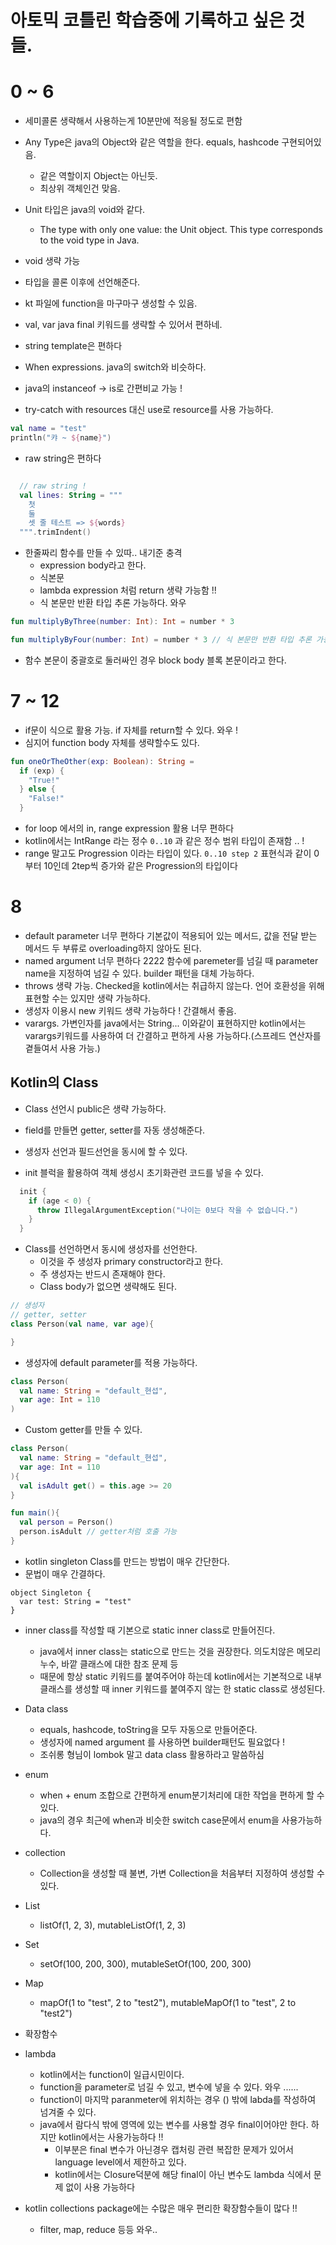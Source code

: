 # 아토믹 코틀린 학습중에 기록하고 싶은 것들.

# 0 ~ 6

- 세미콜론 생략해서 사용하는게 10분만에 적응될 정도로 편함
- Any Type은 java의 Object와 같은 역할을 한다. equals, hashcode 구현되어있음.
    - 같은 역할이지 Object는 아닌듯.
    - 최상위 객체인건 맞음.

- Unit 타입은 java의 void와 같다.
    - The type with only one value: the Unit object. This type corresponds to the void type in Java.

- void 생략 가능

- 타입을 콜론 이후에 선언해준다.

- kt 파일에 function을 마구마구 생성할 수 있음.
- val, var java final 키워드를 생략할 수 있어서 편하네.
- string template은 편하다 
- When expressions. java의 switch와 비슷하다.
- java의 instanceof -> is로 간편비교 가능 !
- try-catch with resources 대신 use로 resource를 사용 가능하다.

```kotlin
val name = "test"
println("캬 ~ ${name}")
```

- raw string은 편하다 

```kotlin

  // raw string !
  val lines: String = """ 
    첫
    둘
    셋 줄 테스트 => ${words}
  """.trimIndent()

```

- 한줄짜리 함수를 만들 수 있따.. 내기준 충격
    - expression body라고 한다. 
    - 식본문
    - lambda expression 처럼 return 생략 가능함 !!
    - 식 본문만 반환 타입 추론 가능하다. 와우
```kotlin
fun multiplyByThree(number: Int): Int = number * 3

fun multiplyByFour(number: Int) = number * 3 // 식 본문만 반환 타입 추론 가능
```
- 함수 본문이 중괄호로 둘러싸인 경우 block body 블록 본문이라고 한다.


# 7 ~ 12

- if문이 식으로 활용 가능. if 자체를 return할 수 있다. 와우 !
- 심지어 function body 자체를 생략할수도 있다.
```kotlin
fun oneOrTheOther(exp: Boolean): String =
  if (exp) {
    "True!"
  } else {
    "False!"
  }
```
- for loop 에서의 in, range expression 활용 너무 편하다 
- kotlin에서는 IntRange 라는 정수 `0..10` 과 같은 정수 범위 타입이 존재함 .. !
- range 말고도 Progression 이라는 타입이 있다. `0..10 step 2` 표현식과 같이 0부터 10인데 2tep씩 증가와 같은 Progression의 타입이다


# 8

- default parameter 너무 편하다 기본값이 적용되어 있는 메서드, 값을 전달 받는 메서드 두 부류로 overloading하지 않아도 된다.
- named argument 너무 편하다 2222 함수에 paremeter를 넘길 때 parameter name을 지정하여 넘길 수 있다. builder 패턴을 대체 가능하다.
- throws 생략 가능. Checked을 kotlin에서는 취급하지 않는다. 언어 호환성을 위해 표현할 수는 있지만 생략 가능하다.
- 생성자 이용시 new 키워드 생략 가능하다 ! 간결해서 좋음.
- varargs. 가변인자를 java에서는 String... 이와같이 표현하지만 kotlin에서는 varargs키워드를 사용하여 더 간결하고 편하게 사용 가능하다.(스프레드 연산자를 곁들여서 사용 가능.)

## Kotlin의 Class

- Class 선언시 public은 생략 가능하다.
- field를 만들면 getter, setter를 자동 생성해준다.
- 생성자 선언과 필드선언을 동시에 할 수 있다.

- init 블럭을 활용하여 객체 생성시 초기화관련 코드를 넣을 수 있다.
```kotlin
  init {
    if (age < 0) {
      throw IllegalArgumentException("나이는 0보다 작을 수 없습니다.")
    }
  }
```

- Class를 선언하면서 동시에 생성자를 선언한다.
  - 이것을 주 생성자 primary constructor라고 한다.
  - 주 생성자는 반드시 존재해야 한다.
  - Class body가 없으면 생략해도 된다.
```kotlin
// 생성자
// getter, setter
class Person(val name, var age){

}
```
- 생성자에 default parameter를 적용 가능하다.
```kotlin
class Person(
  val name: String = "default_현섭",
  var age: Int = 110
)
```

- Custom getter를 만들 수 있다.
```kotlin
class Person(
  val name: String = "default_현섭",
  var age: Int = 110
){ 
  val isAdult get() = this.age >= 20
}

fun main(){
  val person = Person()
  person.isAdult // getter처럼 호출 가능
}
```

- kotlin singleton Class를 만드는 방법이 매우 간단한다.
- 문법이 매우 간결하다.
```
object Singleton {
  var test: String = "test"
}
```

- inner class를 작성할 때 기본으로 static inner class로 만들어진다.
  - java에서 inner class는 static으로 만드는 것을 권장한다. 의도치않은 메모리 누수, 바깥 클래스에 대한 참조 문제 등
  - 때문에 항상 static 키워드를 붙여주어야 하는데 kotlin에서는 기본적으로 내부 클래스를 생성할 때 inner 키워드를 붙여주지 않는 한 static class로 생성된다.

- Data class
  - equals, hashcode, toString을 모두 자동으로 만들어준다.
  - 생성자에 named argument 를 사용하면 builder패턴도 필요없다 !
  - 조쉬롱 형님이 lombok 말고 data class 활용하라고 말씀하심

- enum
  - when + enum 조합으로 간편하게 enum분기처리에 대한 작업을 편하게 할 수 있다.
  - java의 경우 최근에 when과 비슷한 switch case문에서 enum을 사용가능하다.

- collection
  - Collection을 생성할 때 불변, 가변 Collection을 처음부터 지정하여 생성할 수 있다.

- List
  - listOf(1, 2, 3), mutableListOf(1, 2, 3)
- Set
  - setOf(100, 200, 300), mutableSetOf(100, 200, 300)
- Map
  - mapOf(1 to "test", 2 to "test2"), mutableMapOf(1 to "test", 2 to "test2")

- 확장함수

- lambda
  - kotlin에서는 function이 일급시민이다. 
  - function을 parameter로 넘길 수 있고, 변수에 넣을 수 있다. 와우 ......
  - function이 마지막 paranmeter에 위치하는 경우 () 밖에 labda를 작성하여 넘겨줄 수 있다.
  - java에서 람다식 밖에 영역에 있는 변수를 사용할 경우 final이어야만 한다. 하지만 kotlin에서는 사용가능하다 !!
    - 이부분은 final 변수가 아닌경우 캡처링 관련 복잡한 문제가 있어서 language level에서 제한하고 있다.
    - kotlin에서는 Closure덕분에 해당 final이 아닌 변수도 lambda 식에서 문제 없이 사용 가능하다

- kotlin collections package에는 수많은 매우 편리한 확장함수들이 많다 !!
  - filter, map, reduce 등등 와우..